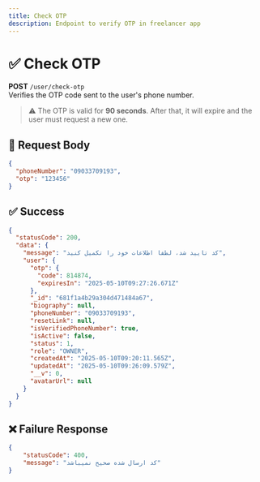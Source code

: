 ```yaml
---
title: Check OTP
description: Endpoint to verify OTP in freelancer app
---
```


# ✅ Check OTP

**POST** `/user/check-otp`  
Verifies the OTP code sent to the user's phone number.

> ⚠️ The OTP is valid for **90 seconds**. After that, it will expire and the user must request a new one.

## 🔸 Request Body

```json
{
  "phoneNumber": "09033709193",
  "otp": "123456"
}
```

## ✅ Success

```json
{
  "statusCode": 200,
  "data": {
    "message": "کد تایید شد، لطفا اطلاعات خود را تکمیل کنید",
    "user": {
      "otp": {
        "code": 814874,
        "expiresIn": "2025-05-10T09:27:26.671Z"
      },
      "_id": "681f1a4b29a304d471484a67",
      "biography": null,
      "phoneNumber": "09033709193",
      "resetLink": null,
      "isVerifiedPhoneNumber": true,
      "isActive": false,
      "status": 1,
      "role": "OWNER",
      "createdAt": "2025-05-10T09:20:11.565Z",
      "updatedAt": "2025-05-10T09:26:09.579Z",
      "__v": 0,
      "avatarUrl": null
    }
  }
}
```

## ❌ Failure Response

```json
{
    "statusCode": 400,
    "message": "کد ارسال شده صحیح نمیباشد"
}
